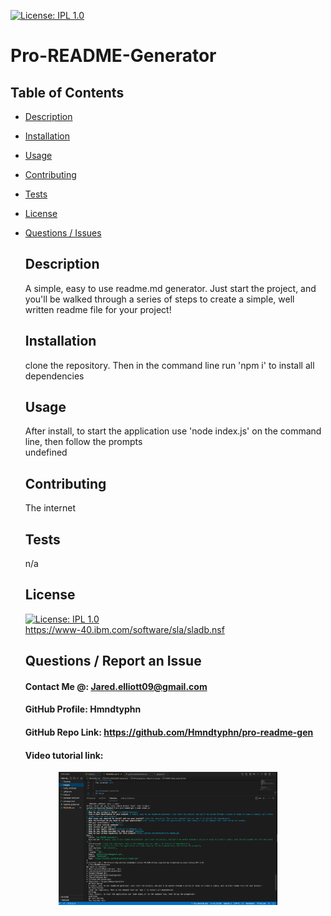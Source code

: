 [![License: IPL 1.0](https://img.shields.io/badge/License-IPL%201.0-blue.svg)](https://opensource.org/licenses/IPL-1.0)
  # Pro-README-Generator
## Table of Contents 
* [Description](#Description)  <br>
* [Installation](#Installation)<br>
* [Usage](#Usage)<br>
* [Contributing](#Contributing)<br>
* [Tests](#Tests)<br>
* [License](#License)<br>
* [Questions / Issues](#Questions)<br>
  ## Description
  A simple, easy to use readme.md generator. Just start the project, and you'll be walked through a series of steps to create a simple, well written readme file for your project!
  ## Installation
  clone the repository. Then in the command line run 'npm i' to install all dependencies
  ## Usage
  After install, to start the application use 'node index.js' on the command line, then follow the prompts<br>
  undefined
  ## Contributing
  The internet <br>
  
  
  ## Tests
  n/a
  
  ## License
  [![License: IPL 1.0](https://img.shields.io/badge/License-IPL%201.0-blue.svg)](https://opensource.org/licenses/IPL-1.0)
  <br>
  https://www-40.ibm.com/software/sla/sladb.nsf 
  ## Questions / Report an Issue
  #### Contact Me @: Jared.elliott09@gmail.com<br>
  #### GitHub Profile: Hmndtyphn
  #### GitHub Repo Link: https://github.com/Hmndtyphn/pro-readme-gen

  #### Video tutorial link: 

<p align="center">
  <img src="images/Screen Shot 2021-11-28 at 11.31.47 AM.png" width="350" title="hover text" alt="">
</p> <br>
